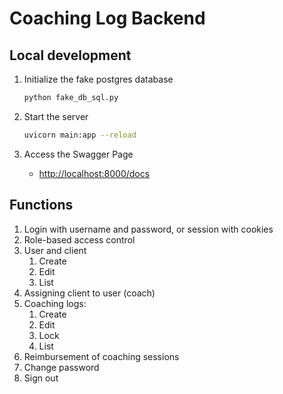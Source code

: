 # Coaching Log Backend

## Local development

1. Initialize the fake postgres database

    ```bash
    python fake_db_sql.py
    ```

2. Start the server

    ```bash
    uvicorn main:app --reload
    ```

3. Access the Swagger Page

    * [http://localhost:8000/docs](https://localhost:8000/docs)

## Functions

1. Login with username and password, or session with cookies
2. Role-based access control
3. User and client
    1. Create
    2. Edit
    3. List
4. Assigning client to user (coach)
5. Coaching logs:
    1. Create
    2. Edit
    3. Lock
    4. List
6. Reimbursement of coaching sessions
7. Change password
8. Sign out
